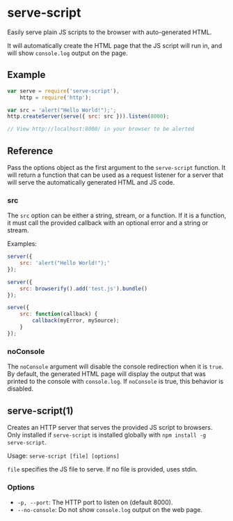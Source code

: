 # serve-script

Easily serve plain JS scripts to the browser with auto-generated HTML.

It will automatically create the HTML page that the JS script will run in, and
will show `console.log` output on the page.

## Example

```js
var serve = require('serve-script'),
    http = require('http');

var src = 'alert("Hello World!");';
http.createServer(serve({ src: src })).listen(8000);

// View http://localhost:8000/ in your browser to be alerted
```

## Reference

Pass the options object as the first argument to the `serve-script` function.
It will return a function that can be used as a request listener for a server
that will serve the automatically generated HTML and JS code.

### src

The `src` option can be either a string, stream, or a function. If it is a
function, it must call the provided callback with an optional error and a string
or stream.

Examples:

```js
server({
    src: 'alert("Hello World!");'
});
```

```js
server({
    src: browserify().add('test.js').bundle()
});
```

```js
serve({
    src: function(callback) {
        callback(myError, mySource);
    }
});
```

### noConsole

The `noConsole` argument will disable the console redirection when it is `true`.
By default, the generated HTML page will display the output that was printed to
the console with `console.log`. If `noConsole` is true, this behavior is
disabled.


## serve-script(1)

Creates an HTTP server that serves the provided JS script to browsers. Only
installed if `serve-script` is installed globally with
`npm install -g serve-script`.

Usage: `serve-script [file] [options]`

`file` specifies the JS file to serve. If no file is provided, uses stdin.

### Options

 * `-p, --port`: The HTTP port to listen on (default 8000).
 * `--no-console`: Do not show `console.log` output on the web page.
